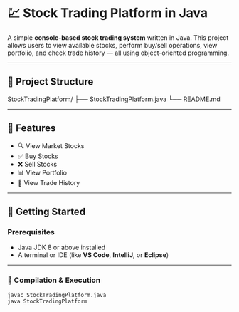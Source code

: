 # 💹 Stock Trading Platform in Java

A simple **console-based stock trading system** written in Java. This project allows users to view available stocks, perform buy/sell operations, view portfolio, and check trade history — all using object-oriented programming.

---

## 📁 Project Structure

StockTradingPlatform/
├── StockTradingPlatform.java
└── README.md


---

## 📌 Features

- 🔍 View Market Stocks  
- ✅ Buy Stocks  
- ❌ Sell Stocks  
- 📊 View Portfolio  
- 📁 View Trade History  

---

## 🚀 Getting Started

### Prerequisites

- Java JDK 8 or above installed  
- A terminal or IDE (like **VS Code**, **IntelliJ**, or **Eclipse**)

---

### 🔧 Compilation & Execution

```bash
javac StockTradingPlatform.java
java StockTradingPlatform
